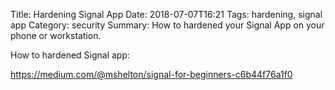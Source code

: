 Title: Hardening Signal App
Date: 2018-07-07T16:21
Tags: hardening, signal app
Category: security
Summary: How to hardened your Signal App on your phone or workstation.

How to hardened Signal app:

<https://medium.com/@mshelton/signal-for-beginners-c6b44f76a1f0>
